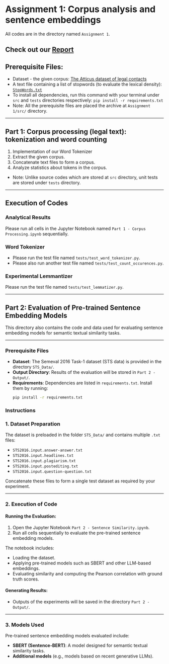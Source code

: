 # Assignment 1: Corpus analysis and sentence embeddings
All codes are in the directory named `Assignment 1`.

Check out our [Report](./Assignment%201/CSI5386%20NLP%20Assignment%201%20Report%20-%20Kelvin,%20Jenifer,%20Sabrina.pdf)
---

## Prerequisite Files:
* Dataset - the given corpus: [The Atticus dataset of legal contacts](https://zenodo.org/record/4595826#.YyXT6HbMI2w)
* A text file containing a list of stopwords (to evaluate the lexical density): [`StopWords.txt`](http://www.site.uottawa.ca/~diana/csi5180/StopWords)
* To install all dependencies, run this command with your terminal under `src` and `tests` directories respectively: `pip install -r requirements.txt`
* Note: All the prerequisite files are placed the archive at `Assignment 1/src/` directory.
---

## Part 1: Corpus processing (legal text): tokenization and word counting
1. Implementation of our Word Tokenizer
2. Extract the given corpus.
3. Concatenate text files to form a corpus.
4. Analyze statistics about tokens in the corpus.
* Note: Unlike source codes which are stored at `src` directory, unit tests are stored under `tests` directory. 
---

## Execution of Codes
### Analytical Results
Please run all cells in the Jupyter Notebook named `Part 1 - Corpus Processing.ipynb` sequentially.
### Word Tokenizer
* Please run the test file named `tests/test_word_tokenizer.py`. 
* Please also run another test file named `tests/test_count_occurences.py`. 
### Experimental Lemmantizer
Please run the test file named `tests/test_lemmatizer.py`. 

---

## Part 2: Evaluation of Pre-trained Sentence Embedding Models

This directory also contains the code and data used for evaluating sentence embedding models for semantic textual similarity tasks.

---

### Prerequisite Files

- **Dataset**: The Semeval 2016 Task-1 dataset (STS data) is provided in the directory `STS_Data/`.
- **Output Directory**: Results of the evaluation will be stored in `Part 2 - Output/`.
- **Requirements**: Dependencies are listed in `requirements.txt`. Install them by running:
  ```bash
  pip install -r requirements.txt
### Instructions

### 1. Dataset Preparation
The dataset is preloaded in the folder `STS_Data/` and contains multiple `.txt` files:
- `STS2016.input.answer-answer.txt`
- `STS2016.input.headlines.txt`
- `STS2016.input.plagiarism.txt`
- `STS2016.input.postediting.txt`
- `STS2016.input.question-question.txt`

Concatenate these files to form a single test dataset as required by your experiment.

---

### 2. Execution of Code
#### Running the Evaluation:
1. Open the Jupyter Notebook `Part 2 - Sentence Similarity.ipynb`.
2. Run all cells sequentially to evaluate the pre-trained sentence embedding models.

The notebook includes:
- Loading the dataset.
- Applying pre-trained models such as SBERT and other LLM-based embeddings.
- Evaluating similarity and computing the Pearson correlation with ground truth scores.

#### Generating Results:
- Outputs of the experiments will be saved in the directory `Part 2 - Output/`.

---

### 3. Models Used
Pre-trained sentence embedding models evaluated include:
- **SBERT (Sentence-BERT)**: A model designed for semantic textual similarity tasks.
- **Additional models** (e.g., models based on recent generative LLMs).